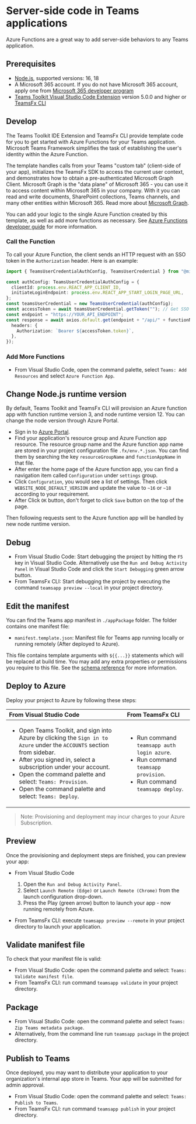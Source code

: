 # Server-side code in Teams applications

Azure Functions are a great way to add server-side behaviors to any Teams application.

## Prerequisites

- [Node.js](https://nodejs.org/), supported versions: 16, 18
- A Microsoft 365 account. If you do not have Microsoft 365 account, apply one from [Microsoft 365 developer program](https://developer.microsoft.com/en-us/microsoft-365/dev-program)
- [Teams Toolkit Visual Studio Code Extension](https://aka.ms/teams-toolkit) version 5.0.0 and higher or [TeamsFx CLI](https://aka.ms/teamsfx-cli)

## Develop

The Teams Toolkit IDE Extension and TeamsFx CLI provide template code for you to get started with Azure Functions for your Teams application. Microsoft Teams Framework simplifies the task of establishing the user's identity within the Azure Function.

The template handles calls from your Teams "custom tab" (client-side of your app), initializes the TeamsFx SDK to access the current user context, and demonstrates how to obtain a pre-authenticated Microsoft Graph Client. Microsoft Graph is the "data plane" of Microsoft 365 - you can use it to access content within Microsoft 365 in your company. With it you can read and write documents, SharePoint collections, Teams channels, and many other entities within Microsoft 365. Read more about [Microsoft Graph](https://docs.microsoft.com/en-us/graph/overview).

You can add your logic to the single Azure Function created by this template, as well as add more functions as necessary. See [Azure Functions developer guide](https://docs.microsoft.com/en-us/azure/azure-functions/functions-reference) for more information.

### Call the Function

To call your Azure Function, the client sends an HTTP request with an SSO token in the `Authorization` header. Here is an example:

```ts
import { TeamsUserCredentialAuthConfig, TeamsUserCredential } from "@microsoft/teamsfx";

const authConfig: TeamsUserCredentialAuthConfig = {
  clientId: process.env.REACT_APP_CLIENT_ID,
  initiateLoginEndpoint: process.env.REACT_APP_START_LOGIN_PAGE_URL,
};
const teamsUserCredential = new TeamsUserCredential(authConfig);
const accessToken = await teamsUserCredential.getToken(""); // Get SSO token
const endpoint = "https://YOUR_API_ENDPOINT";
const response = await axios.default.get(endpoint + "/api/" + functionName, {
  headers: {
    Authorization: `Bearer ${accessToken.token}`,
  },
});
```

### Add More Functions

- From Visual Studio Code, open the command palette, select `Teams: Add Resources` and select `Azure Function App`.

## Change Node.js runtime version

By default, Teams Toolkit and TeamsFx CLI will provision an Azure function app with function runtime version 3, and node runtime version 12. You can change the node version through Azure Portal.

- Sign in to [Azure Portal](https://azure.microsoft.com/).
- Find your application's resource group and Azure Function app resource. The resource group name and the Azure function app name are stored in your project configuration file `.fx/env.*.json`. You can find them by searching the key `resourceGroupName` and `functionAppName` in that file.
- After enter the home page of the Azure function app, you can find a navigation item called `Configuration` under `settings` group.
- Click `Configuration`, you would see a list of settings. Then click `WEBSITE_NODE_DEFAULT_VERSION` and update the value to `~16` or `~18` according to your requirement.
- After Click `OK` button, don't forget to click `Save` button on the top of the page.

Then following requests sent to the Azure function app will be handled by new node runtime version.

## Debug

- From Visual Studio Code: Start debugging the project by hitting the `F5` key in Visual Studio Code. Alternatively use the `Run and Debug Activity Panel` in Visual Studio Code and click the `Start Debugging` green arrow button.
- From TeamsFx CLI: Start debugging the project by executing the command `teamsapp preview --local` in your project directory.

## Edit the manifest

You can find the Teams app manifest in `./appPackage` folder. The folder contains one manifest file:

- `manifest.template.json`: Manifest file for Teams app running locally or running remotely (After deployed to Azure).

This file contains template arguments with `${{...}}` statements which will be replaced at build time. You may add any extra properties or permissions you require to this file. See the [schema reference](https://docs.microsoft.com/en-us/microsoftteams/platform/resources/schema/manifest-schema) for more information.

## Deploy to Azure

Deploy your project to Azure by following these steps:

| From Visual Studio Code                                                                                                                                                                                                                                                                                                                        | From TeamsFx CLI                                                                                                                                                                                                                   |
| :--------------------------------------------------------------------------------------------------------------------------------------------------------------------------------------------------------------------------------------------------------------------------------------------------------------------------------------------- | :--------------------------------------------------------------------------------------------------------------------------------------------------------------------------------------------------------------------------------- |
| <ul><li>Open Teams Toolkit, and sign into Azure by clicking the `Sign in to Azure` under the `ACCOUNTS` section from sidebar.</li> <li>After you signed in, select a subscription under your account.</li><li>Open the command palette and select: `Teams: Provision`.</li><li>Open the command palette and select: `Teams: Deploy`.</li></ul> | <ul> <li>Run command `teamsapp auth login azure`.</li><li> Run command `teamsapp provision`.</li> <li>Run command `teamsapp deploy`. </li></ul> |

> Note: Provisioning and deployment may incur charges to your Azure Subscription.

## Preview

Once the provisioning and deployment steps are finished, you can preview your app:

- From Visual Studio Code

  1. Open the `Run and Debug Activity Panel`.
  1. Select `Launch Remote (Edge)` or `Launch Remote (Chrome)` from the launch configuration drop-down.
  1. Press the Play (green arrow) button to launch your app - now running remotely from Azure.

- From TeamsFx CLI: execute `teamsapp preview --remote` in your project directory to launch your application.

## Validate manifest file

To check that your manifest file is valid:

- From Visual Studio Code: open the command palette and select: `Teams: Validate manifest file`.
- From TeamsFx CLI: run command `teamsapp validate` in your project directory.

## Package

- From Visual Studio Code: open the command palette and select `Teams: Zip Teams metadata package`.
- Alternatively, from the command line run `teamsapp package` in the project directory.

## Publish to Teams

Once deployed, you may want to distribute your application to your organization's internal app store in Teams. Your app will be submitted for admin approval.

- From Visual Studio Code: open the command palette and select: `Teams: Publish to Teams`.
- From TeamsFx CLI: run command `teamsapp publish` in your project directory.
